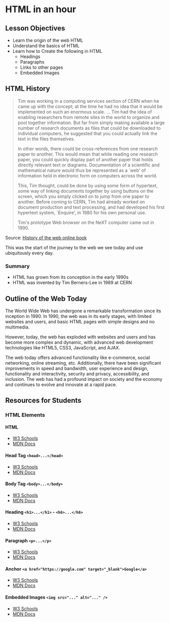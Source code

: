 # HTML in an hour

## Lesson Objectives

- Learn the origin of the web HTML
- Understand the basics of HTML
- Learn how to Create the following in HTML
  - Headings
  - Paragraphs
  - Links to other pages
  - Embedded Images

## HTML History

> Tim was working in a computing services section of CERN when he came up with the concept; at the time he had no idea that it would be implemented on such an enormous scale. ... Tim had the idea of enabling researchers from remote sites in the world to organize and pool together information. But far from simply making available a large number of research documents as files that could be downloaded to individual computers, he suggested that you could actually link the text in the files themselves.
>
> In other words, there could be cross-references from one research paper to another. This would mean that while reading one research paper, you could quickly display part of another paper that holds directly relevant text or diagrams. Documentation of a scientific and mathematical nature would thus be represented as a `web' of information held in electronic form on computers across the world.
>
>This, Tim thought, could be done by using some form of hypertext, some way of linking documents together by using buttons on the screen, which you simply clicked on to jump from one paper to another. Before coming to CERN, Tim had already worked on document production and text processing, and had developed his first hypertext system, `Enquire', in 1980 for his own personal use.
>
> Tim's prototype Web browser on the NeXT computer came out in 1990.

Source: [History of the web online book](https://www.w3.org/People/Raggett/book4/ch02.html)

This was the start of the journey to the web we see today and use ubiquitously every day.

### Summary

- HTML has grown from its conception in the early 1990s
- HTML was invented by Tim Berners-Lee in 1989 at CERN


## Outline of the Web Today

The World Wide Web has undergone a remarkable transformation since its inception in 1990. In 1990, the web was in its early stages, with limited websites and users, and basic HTML pages with simple designs and no multimedia.

However, today, the web has exploded with websites and users and has become more complex and dynamic, with advanced web development technologies like HTML5, CSS3, JavaScript, and AJAX.

The web today offers advanced functionality like e-commerce, social networking, online streaming, etc. Additionally, there have been significant improvements in speed and bandwidth, user experience and design, functionality and interactivity, security and privacy, accessibility, and inclusion. The web has had a profound impact on society and the economy and continues to evolve and innovate at a rapid pace.

## Resources for Students

### HTML Elements

#### HTML

- [W3 Schools](https://www.w3schools.com/html/)
- [MDN Docs](https://developer.mozilla.org/en-US/docs/Web/HTML)

#### Head Tag `<head>...</head>`

- [W3 Schools](https://www.w3schools.com/html/html_head.asp)
- [MDN Docs](https://developer.mozilla.org/en-US/docs/Web/HTML/Element/head)

#### Body Tag `<body>...</body>`

- [W3 Schools](https://www.w3schools.com/tags/tag_body.asp)
- [MDN Docs](https://developer.mozilla.org/en-US/docs/Web/HTML/Element/body)

#### Heading `<h1>...</h1>` - `<h6>...</h6>`

- [W3 Schools](https://www.w3schools.com/tags/tag_hn.asp)
- [MDN Docs](https://developer.mozilla.org/en-US/docs/Web/HTML/Element/Heading_Elements)

#### Paragraph `<p>...</p>`

- [W3 Schools](https://www.w3schools.com/tags/tag_p.asp)
- [MDN Docs](https://developer.mozilla.org/en-US/docs/Web/HTML/Element/p)

#### Anchor `<a href="https://google.com" target="_blank">Google</a>`

- [W3 Schools](https://www.w3schools.com/tags/tag_a.asp)
- [MDN Docs](https://developer.mozilla.org/en-US/docs/Web/HTML/Element/a)

#### Embedded Images `<img src="..." alt="..." />`

- [W3 Schools](https://www.w3schools.com/tags/tag_img.asp)
- [MDN Docs](https://developer.mozilla.org/en-US/docs/Web/HTML/Element/img)

